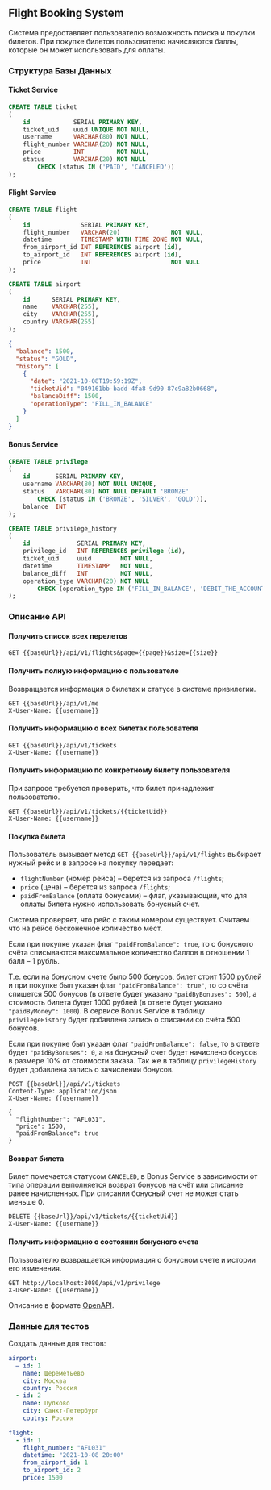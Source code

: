 ## Flight Booking System

Система предоставляет пользователю возможность поиска и покупки билетов. При покупке билетов пользователю начисляются
баллы, которые он может использовать для оплаты.

### Структура Базы Данных

#### Ticket Service

```sql
CREATE TABLE ticket
(
    id            SERIAL PRIMARY KEY,
    ticket_uid    uuid UNIQUE NOT NULL,
    username      VARCHAR(80) NOT NULL,
    flight_number VARCHAR(20) NOT NULL,
    price         INT         NOT NULL,
    status        VARCHAR(20) NOT NULL
        CHECK (status IN ('PAID', 'CANCELED'))
);
```

#### Flight Service

```sql
CREATE TABLE flight
(
    id              SERIAL PRIMARY KEY,
    flight_number   VARCHAR(20)              NOT NULL,
    datetime        TIMESTAMP WITH TIME ZONE NOT NULL,
    from_airport_id INT REFERENCES airport (id),
    to_airport_id   INT REFERENCES airport (id),
    price           INT                      NOT NULL
);

CREATE TABLE airport
(
    id      SERIAL PRIMARY KEY,
    name    VARCHAR(255),
    city    VARCHAR(255),
    country VARCHAR(255)
);
```

```json
{
  "balance": 1500,
  "status": "GOLD",
  "history": [
    {
      "date": "2021-10-08T19:59:19Z",
      "ticketUid": "049161bb-badd-4fa8-9d90-87c9a82b0668",
      "balanceDiff": 1500,
      "operationType": "FILL_IN_BALANCE"
    }
  ]
}
```

#### Bonus Service

```sql
CREATE TABLE privilege
(
    id       SERIAL PRIMARY KEY,
    username VARCHAR(80) NOT NULL UNIQUE,
    status   VARCHAR(80) NOT NULL DEFAULT 'BRONZE'
        CHECK (status IN ('BRONZE', 'SILVER', 'GOLD')),
    balance  INT
);

CREATE TABLE privilege_history
(
    id             SERIAL PRIMARY KEY,
    privilege_id   INT REFERENCES privilege (id),
    ticket_uid     uuid        NOT NULL,
    datetime       TIMESTAMP   NOT NULL,
    balance_diff   INT         NOT NULL,
    operation_type VARCHAR(20) NOT NULL
        CHECK (operation_type IN ('FILL_IN_BALANCE', 'DEBIT_THE_ACCOUNT'))
);
```

### Описание API

#### Получить список всех перелетов

```http request
GET {{baseUrl}}/api/v1/flights&page={{page}}&size={{size}}
```

#### Получить полную информацию о пользователе

Возвращается информация о билетах и статусе в системе привилегии.

```http request
GET {{baseUrl}}/api/v1/me
X-User-Name: {{username}}
```

#### Получить информацию о всех билетах пользователя

```http request
GET {{baseUrl}}/api/v1/tickets
X-User-Name: {{username}}
```

#### Получить информацию по конкретному билету пользователя

При запросе требуется проверить, что билет принадлежит пользователю.

```http request
GET {{baseUrl}}/api/v1/tickets/{{ticketUid}}
X-User-Name: {{username}}
```

#### Покупка билета

Пользователь вызывает метод `GET {{baseUrl}}/api/v1/flights` выбирает нужный рейс и в запросе на покупку передает:

* `flightNumber` (номер рейса) – берется из запроса `/flights`;
* `price` (цена) – берется из запроса `/flights`;
* `paidFromBalance` (оплата бонусами) – флаг, указывающий, что для оплаты билета нужно использовать бонусный счет.

Система проверяет, что рейс с таким номером существует. Считаем что на рейсе бесконечное количество мест.

Если при покупке указан флаг `"paidFromBalance": true`, то с бонусного счёта списываются максимальное количество баллов
в отношении 1 балл – 1 рубль.

Т.е. если на бонусном счете было 500 бонусов, билет стоит 1500 рублей и при покупке был указан
флаг `"paidFromBalance": true"`, то со счёта спишется 500 бонусов (в ответе будет указано `"paidByBonuses": 500`), а
стоимость билета будет 1000 рублей (в ответе будет указано `"paidByMoney": 1000`). В сервисе Bonus Service в
таблицу `privilegeHistory` будет добавлена запись о списании со счёта 500 бонусов.

Если при покупке был указан флаг `"paidFromBalance": false`, то в ответе будет `"paidByBonuses": 0`, а на бонусный счет
будет начислено бонусов в размере 10% от стоимости заказа. Так же в таблицу `privilegeHistory` будет добавлена запись о
зачислении бонусов.

```http request
POST {{baseUrl}}/api/v1/tickets
Content-Type: application/json
X-User-Name: {{username}}

{
  "flightNumber": "AFL031",
  "price": 1500,
  "paidFromBalance": true
}
```

#### Возврат билета

Билет помечается статусом `CANCELED`, в Bonus Service в зависимости от типа операции выполняется возврат бонусов на счёт
или списание ранее начисленных. При списании бонусный счет не может стать меньше 0.

```http request
DELETE {{baseUrl}}/api/v1/tickets/{{ticketUid}}
X-User-Name: {{username}}
```

#### Получить информацию о состоянии бонусного счета

Пользователю возвращается информация о бонусном счете и истории его изменения.

```http request
GET http://localhost:8080/api/v1/privilege
X-User-Name: {{username}}
```

Описание в формате [OpenAPI](%5Binst%5D%5Bv1%5D%20Flight%20Booking%20System.yml).

### Данные для тестов

Создать данные для тестов:

```yaml
airport:
  – id: 1
    name: Шереметьево
    city: Москва
    country: Россия
  - id: 2
    name: Пулково
    city: Санкт-Петербург
    coutry: Россия

flight:
  - id: 1
    flight_number: "AFL031"
    datetime: "2021-10-08 20:00"
    from_airport_id: 1
    to_airport_id: 2
    price: 1500
```

